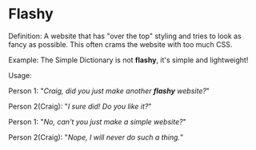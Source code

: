 # Flashy

Definition: A website that has "over the top" styling and
tries to look as fancy as possible. This often crams the website with
too much CSS.

Example: The Simple Dictionary is not __flashy__,
it's simple and lightweight!

Usage:

Person 1: "*Craig, did you just make another __flashy__ website?*"

Person 2(Craig): "*I sure did! Do you like it?*"

Person 1: "*No, can't you just make a simple website?*"

Person 2(Craig): "*Nope, I will never do such a thing.*"
